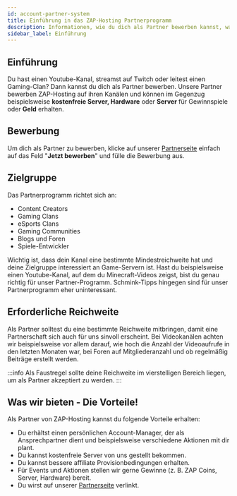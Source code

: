 ```yaml
---
id: account-partner-system
title: Einführung in das ZAP-Hosting Partnerprogramm
description: Informationen, wie du dich als Partner bewerben kannst, was die Anforderungen sind und was wir bieten können - ZAP-Hosting.com Dokumentation
sidebar_label: Einführung
---
```




## Einführung

Du hast einen Youtube-Kanal, streamst auf Twitch oder leitest einen Gaming-Clan? Dann kannst du dich als Partner bewerben. Unsere Partner bewerben ZAP-Hosting auf ihren Kanälen und können im Gegenzug beispielsweise **kostenfreie Server, Hardware** oder **Server** für Gewinnspiele oder **Geld** erhalten.



## Bewerbung

Um dich als Partner zu bewerben, klicke auf unserer [Partnerseite](https://zap-hosting.com/de/partner/) einfach auf das Feld "**Jetzt bewerben**" und fülle die Bewerbung aus. 



## Zielgruppe

Das Partnerprogramm richtet sich an:
- Content Creators
- Gaming Clans
- eSports Clans
- Gaming Communities
- Blogs und Foren
- Spiele-Entwickler

Wichtig ist, dass dein Kanal eine bestimmte Mindestreichweite hat und deine Zielgruppe interessiert an Game-Servern ist. Hast du beispielsweise einen Youtube-Kanal, auf dem du Minecraft-Videos zeigst, bist du genau richtig für unser Partner-Programm. Schmink-Tipps hingegen sind für unser Partnerprogramm eher uninteressant.



## Erforderliche Reichweite 

Als Partner solltest du eine bestimmte Reichweite mitbringen, damit eine Partnerschaft sich auch für uns sinvoll erscheint. Bei Videokanälen achten wir beispielsweise vor allem darauf, wie hoch die Anzahl der Videoaufrufe in den letzten Monaten war, bei Foren auf Mitgliederanzahl und ob regelmäßig Beiträge erstellt werden.

:::info
Als Faustregel sollte deine Reichweite im vierstelligen Bereich liegen, um als Partner akzeptiert zu werden.
:::



## Was wir bieten - Die Vorteile!

Als Partner von ZAP-Hosting kannst du folgende Vorteile erhalten:

- Du erhältst einen persönlichen Account-Manager, der als Ansprechpartner dient und beispielsweise verschiedene Aktionen mit dir plant.
- Du kannst kostenfreie Server von uns gestellt bekommen.
- Du kannst bessere affiliate Provisionbedingungen erhalten.
- Für Events und Aktionen stellen wir gerne Gewinne (z. B. ZAP Coins, Server, Hardware) bereit.
- Du wirst auf unserer [Partnerseite](https://zap-hosting.com/de/partner/) verlinkt.
